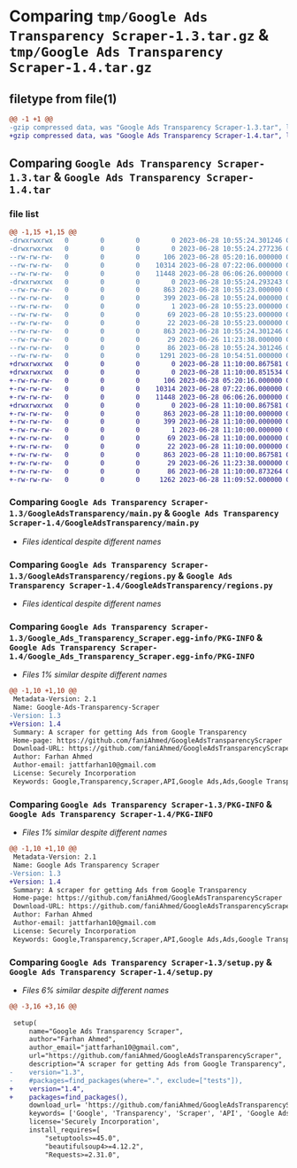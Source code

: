 # Comparing `tmp/Google Ads Transparency Scraper-1.3.tar.gz` & `tmp/Google Ads Transparency Scraper-1.4.tar.gz`

## filetype from file(1)

```diff
@@ -1 +1 @@
-gzip compressed data, was "Google Ads Transparency Scraper-1.3.tar", last modified: Wed Jun 28 10:55:24 2023, max compression
+gzip compressed data, was "Google Ads Transparency Scraper-1.4.tar", last modified: Wed Jun 28 11:10:00 2023, max compression
```

## Comparing `Google Ads Transparency Scraper-1.3.tar` & `Google Ads Transparency Scraper-1.4.tar`

### file list

```diff
@@ -1,15 +1,15 @@
-drwxrwxrwx   0        0        0        0 2023-06-28 10:55:24.301246 Google Ads Transparency Scraper-1.3/
-drwxrwxrwx   0        0        0        0 2023-06-28 10:55:24.277236 Google Ads Transparency Scraper-1.3/GoogleAdsTransparency/
--rw-rw-rw-   0        0        0      106 2023-06-28 05:20:16.000000 Google Ads Transparency Scraper-1.3/GoogleAdsTransparency/__init__.py
--rw-rw-rw-   0        0        0    10314 2023-06-28 07:22:06.000000 Google Ads Transparency Scraper-1.3/GoogleAdsTransparency/main.py
--rw-rw-rw-   0        0        0    11448 2023-06-28 06:06:26.000000 Google Ads Transparency Scraper-1.3/GoogleAdsTransparency/regions.py
-drwxrwxrwx   0        0        0        0 2023-06-28 10:55:24.293243 Google Ads Transparency Scraper-1.3/Google_Ads_Transparency_Scraper.egg-info/
--rw-rw-rw-   0        0        0      863 2023-06-28 10:55:23.000000 Google Ads Transparency Scraper-1.3/Google_Ads_Transparency_Scraper.egg-info/PKG-INFO
--rw-rw-rw-   0        0        0      399 2023-06-28 10:55:24.000000 Google Ads Transparency Scraper-1.3/Google_Ads_Transparency_Scraper.egg-info/SOURCES.txt
--rw-rw-rw-   0        0        0        1 2023-06-28 10:55:23.000000 Google Ads Transparency Scraper-1.3/Google_Ads_Transparency_Scraper.egg-info/dependency_links.txt
--rw-rw-rw-   0        0        0       69 2023-06-28 10:55:23.000000 Google Ads Transparency Scraper-1.3/Google_Ads_Transparency_Scraper.egg-info/requires.txt
--rw-rw-rw-   0        0        0       22 2023-06-28 10:55:23.000000 Google Ads Transparency Scraper-1.3/Google_Ads_Transparency_Scraper.egg-info/top_level.txt
--rw-rw-rw-   0        0        0      863 2023-06-28 10:55:24.301246 Google Ads Transparency Scraper-1.3/PKG-INFO
--rw-rw-rw-   0        0        0       29 2023-06-26 11:23:38.000000 Google Ads Transparency Scraper-1.3/README.md
--rw-rw-rw-   0        0        0       86 2023-06-28 10:55:24.301246 Google Ads Transparency Scraper-1.3/setup.cfg
--rw-rw-rw-   0        0        0     1291 2023-06-28 10:54:51.000000 Google Ads Transparency Scraper-1.3/setup.py
+drwxrwxrwx   0        0        0        0 2023-06-28 11:10:00.867581 Google Ads Transparency Scraper-1.4/
+drwxrwxrwx   0        0        0        0 2023-06-28 11:10:00.851534 Google Ads Transparency Scraper-1.4/GoogleAdsTransparency/
+-rw-rw-rw-   0        0        0      106 2023-06-28 05:20:16.000000 Google Ads Transparency Scraper-1.4/GoogleAdsTransparency/__init__.py
+-rw-rw-rw-   0        0        0    10314 2023-06-28 07:22:06.000000 Google Ads Transparency Scraper-1.4/GoogleAdsTransparency/main.py
+-rw-rw-rw-   0        0        0    11448 2023-06-28 06:06:26.000000 Google Ads Transparency Scraper-1.4/GoogleAdsTransparency/regions.py
+drwxrwxrwx   0        0        0        0 2023-06-28 11:10:00.867581 Google Ads Transparency Scraper-1.4/Google_Ads_Transparency_Scraper.egg-info/
+-rw-rw-rw-   0        0        0      863 2023-06-28 11:10:00.000000 Google Ads Transparency Scraper-1.4/Google_Ads_Transparency_Scraper.egg-info/PKG-INFO
+-rw-rw-rw-   0        0        0      399 2023-06-28 11:10:00.000000 Google Ads Transparency Scraper-1.4/Google_Ads_Transparency_Scraper.egg-info/SOURCES.txt
+-rw-rw-rw-   0        0        0        1 2023-06-28 11:10:00.000000 Google Ads Transparency Scraper-1.4/Google_Ads_Transparency_Scraper.egg-info/dependency_links.txt
+-rw-rw-rw-   0        0        0       69 2023-06-28 11:10:00.000000 Google Ads Transparency Scraper-1.4/Google_Ads_Transparency_Scraper.egg-info/requires.txt
+-rw-rw-rw-   0        0        0       22 2023-06-28 11:10:00.000000 Google Ads Transparency Scraper-1.4/Google_Ads_Transparency_Scraper.egg-info/top_level.txt
+-rw-rw-rw-   0        0        0      863 2023-06-28 11:10:00.867581 Google Ads Transparency Scraper-1.4/PKG-INFO
+-rw-rw-rw-   0        0        0       29 2023-06-26 11:23:38.000000 Google Ads Transparency Scraper-1.4/README.md
+-rw-rw-rw-   0        0        0       86 2023-06-28 11:10:00.873264 Google Ads Transparency Scraper-1.4/setup.cfg
+-rw-rw-rw-   0        0        0     1262 2023-06-28 11:09:52.000000 Google Ads Transparency Scraper-1.4/setup.py
```

### Comparing `Google Ads Transparency Scraper-1.3/GoogleAdsTransparency/main.py` & `Google Ads Transparency Scraper-1.4/GoogleAdsTransparency/main.py`

 * *Files identical despite different names*

### Comparing `Google Ads Transparency Scraper-1.3/GoogleAdsTransparency/regions.py` & `Google Ads Transparency Scraper-1.4/GoogleAdsTransparency/regions.py`

 * *Files identical despite different names*

### Comparing `Google Ads Transparency Scraper-1.3/Google_Ads_Transparency_Scraper.egg-info/PKG-INFO` & `Google Ads Transparency Scraper-1.4/Google_Ads_Transparency_Scraper.egg-info/PKG-INFO`

 * *Files 1% similar despite different names*

```diff
@@ -1,10 +1,10 @@
 Metadata-Version: 2.1
 Name: Google-Ads-Transparency-Scraper
-Version: 1.3
+Version: 1.4
 Summary: A scraper for getting Ads from Google Transparency
 Home-page: https://github.com/faniAhmed/GoogleAdsTransparencyScraper
 Download-URL: https://github.com/faniAhmed/GoogleAdsTransparencyScraper/archive/refs/tags/v1.2.tar.gz
 Author: Farhan Ahmed
 Author-email: jattfarhan10@gmail.com
 License: Securely Incorporation
 Keywords: Google,Transparency,Scraper,API,Google Ads,Ads,Google Transparency,Google Transparency Scraper,Google Ads Scrapre
```

### Comparing `Google Ads Transparency Scraper-1.3/PKG-INFO` & `Google Ads Transparency Scraper-1.4/PKG-INFO`

 * *Files 1% similar despite different names*

```diff
@@ -1,10 +1,10 @@
 Metadata-Version: 2.1
 Name: Google Ads Transparency Scraper
-Version: 1.3
+Version: 1.4
 Summary: A scraper for getting Ads from Google Transparency
 Home-page: https://github.com/faniAhmed/GoogleAdsTransparencyScraper
 Download-URL: https://github.com/faniAhmed/GoogleAdsTransparencyScraper/archive/refs/tags/v1.2.tar.gz
 Author: Farhan Ahmed
 Author-email: jattfarhan10@gmail.com
 License: Securely Incorporation
 Keywords: Google,Transparency,Scraper,API,Google Ads,Ads,Google Transparency,Google Transparency Scraper,Google Ads Scrapre
```

### Comparing `Google Ads Transparency Scraper-1.3/setup.py` & `Google Ads Transparency Scraper-1.4/setup.py`

 * *Files 6% similar despite different names*

```diff
@@ -3,16 +3,16 @@
 
 setup(
     name="Google Ads Transparency Scraper",
     author="Farhan Ahmed",
     author_email="jattfarhan10@gmail.com",
     url="https://github.com/faniAhmed/GoogleAdsTransparencyScraper",
     description="A scraper for getting Ads from Google Transparency",
-    version="1.3",
-    #packages=find_packages(where=".", exclude=["tests"]),
+    version="1.4",
+    packages=find_packages(),
     download_url= 'https://github.com/faniAhmed/GoogleAdsTransparencyScraper/archive/refs/tags/v1.2.tar.gz',
     keywords= ['Google', 'Transparency', 'Scraper', 'API', 'Google Ads', 'Ads', 'Google Transparency', 'Google Transparency Scraper', 'Google Ads Scrapre'],
     license='Securely Incorporation',
     install_requires=[
         "setuptools>=45.0",
         "beautifulsoup4>=4.12.2",
         "Requests>=2.31.0",
```

